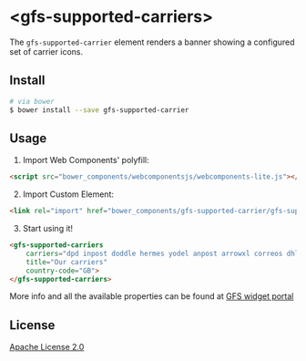 

# &lt;gfs-supported-carriers&gt;

The `gfs-supported-carrier` element renders a banner showing a configured set of carrier icons.

## Install

```bash
# via bower
$ bower install --save gfs-supported-carrier
```

## Usage

1. Import Web Components' polyfill:

```html
<script src="bower_components/webcomponentsjs/webcomponents-lite.js"></script>
```

2. Import Custom Element:

```html
<link rel="import" href="bower_components/gfs-supported-carrier/gfs-supported-carrier.html">
```

3. Start using it!

<!---
```
<custom-element-demo>
    <template>
        <script src="../webcomponentsjs/webcomponents-lite.js"></script>
        <link rel="import" href="gfs-supported-carrier.html">
        <next-code-block></next-code-block>
    </template>
</custom-element-demo>
```
-->

```html
<gfs-supported-carriers
	carriers="dpd inpost doddle hermes yodel anpost arrowxl correos dhlexpress"
	title="Our carriers"
    country-code="GB">
</gfs-supported-carriers>
```

More info and all the available properties can be found at [GFS widget portal](http://gfsdeveloperportal.azurewebsites.net/documentation/gfs-checkout/the-gfs-checkout-widgets/supported-carriers-widget/ "The Supported Carriers Widget")


## License

[Apache License 2.0](https://www.apache.org/licenses/LICENSE-2.0.html)